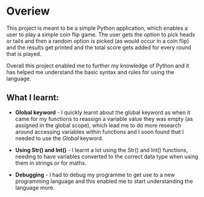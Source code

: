 # Overiew
This project is meant to be a simple Python application, which enables a user to play a simple coin flip game. The user gets the option to pick heads or tails and then a random option is picked (as would occur in a coin flip) and the results get printed and the total score gets added for every round that is played. 

Overall this project enabled me to further my knowledge of Python and it has helped me understand the basic syntax and rules for using the language.


## What I learnt: 

* **Global keyword** - I quickly learnt about the global keyword as when it came for my functions to reassign a variable value they was empty (as assigned in the global scope), which lead me to do more research around accessing variables within functions and I soon found that I needed to use the *Global* keyword.

* **Using Str() and Int()** - I learnt a lot using the Str() and Int() functions, needing to have variables converted to the correct data type when using them in strings or for maths.

* **Debugging** - I had to debug my programme to get use to a new programming language and this enabled me to start understanding the language more.





